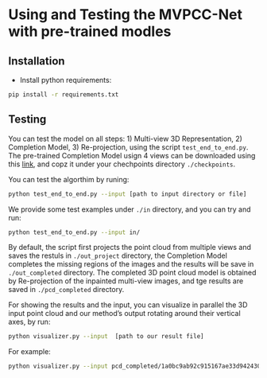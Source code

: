 # Using and Testing the MVPCC-Net with pre-trained modles 


## Installation 

- Install python requirements:
```sh
pip install -r requirements.txt
```


## Testing 

You can test the model on all steps: 1) Multi-view 3D Representation, 2) Completion Model, 3) Re-projection, using the script `test_end_to_end.py`.
The pre-trained Completion Model usign 4 views can be downloaded using this [link](https://drive.google.com/file/d/1M3i2DIkBEferKenQFqGZip_XW04L_94-/view?usp=share_link), and copz it under your chechpoints directory `./checkpoints`. 

You can test the algorthim by runing:
```sh
python test_end_to_end.py --input [path to input directory or file]
```

We provide some test examples under `./in` directory, and you can try and run:

```sh
python test_end_to_end.py --input in/
```

By default, the script first projects the point cloud from multiple views and saves the restuls in `./out_project` directory, the Completion Model completes the missing regions of the images and the results will be save in `./out_completed` directory.
The completed 3D point cloud model is obtained by Re-projection of the inpainted multi-view images, and tge results are saved in `./pcd_completed`  directory. 


For showing the results and the input, you can visualize in parallel the 3D input point cloud and our method’s output rotating around their vertical axes, 
by run: 

```sh
python visualizer.py --input  [path to our result file]
```
 
For example: 

```sh
python visualizer.py --input pcd_completed/1a0bc9ab92c915167ae33d942430658c_4.pcd 
```
